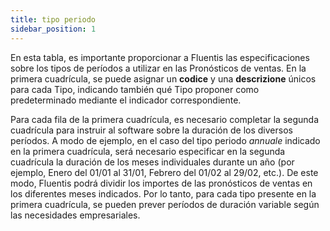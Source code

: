 ```yaml
---
title: tipo periodo
sidebar_position: 1
---
```


En esta tabla, es importante proporcionar a Fluentis las especificaciones sobre los tipos de períodos a utilizar en las Pronósticos de ventas. En la primera cuadrícula, se puede asignar un **codice** y una **descrizione** únicos para cada Tipo, indicando también qué Tipo proponer como predeterminado mediante el indicador correspondiente.

Para cada fila de la primera cuadrícula, es necesario completar la segunda cuadrícula para instruir al software sobre la duración de los diversos períodos. A modo de ejemplo, en el caso del tipo periodo *annuale* indicado en la primera cuadrícula, será necesario especificar en la segunda cuadrícula la duración de los meses individuales durante un año (por ejemplo, Enero del 01/01 al 31/01, Febrero del 01/02 al 29/02, etc.). De este modo, Fluentis podrá dividir los importes de las pronósticos de ventas en los diferentes meses indicados. Por lo tanto, para cada tipo presente en la primera cuadrícula, se pueden prever períodos de duración variable según las necesidades empresariales.